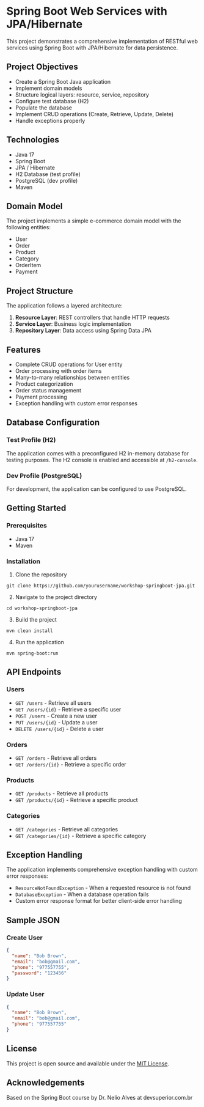 # Spring Boot Web Services with JPA/Hibernate

This project demonstrates a comprehensive implementation of RESTful web services using Spring Boot with JPA/Hibernate for data persistence.

## Project Objectives

- Create a Spring Boot Java application
- Implement domain models
- Structure logical layers: resource, service, repository
- Configure test database (H2)
- Populate the database
- Implement CRUD operations (Create, Retrieve, Update, Delete)
- Handle exceptions properly

## Technologies

- Java 17
- Spring Boot
- JPA / Hibernate
- H2 Database (test profile)
- PostgreSQL (dev profile)
- Maven

## Domain Model

The project implements a simple e-commerce domain model with the following entities:
- User
- Order
- Product
- Category
- OrderItem
- Payment

## Project Structure

The application follows a layered architecture:

1. **Resource Layer**: REST controllers that handle HTTP requests
2. **Service Layer**: Business logic implementation
3. **Repository Layer**: Data access using Spring Data JPA

## Features

- Complete CRUD operations for User entity
- Order processing with order items
- Many-to-many relationships between entities
- Product categorization
- Order status management
- Payment processing
- Exception handling with custom error responses

## Database Configuration

### Test Profile (H2)

The application comes with a preconfigured H2 in-memory database for testing purposes. The H2 console is enabled and accessible at `/h2-console`.

### Dev Profile (PostgreSQL)

For development, the application can be configured to use PostgreSQL.

## Getting Started

### Prerequisites

- Java 17
- Maven

### Installation

1. Clone the repository
```
git clone https://github.com/yourusername/workshop-springboot-jpa.git
```

2. Navigate to the project directory
```
cd workshop-springboot-jpa
```

3. Build the project
```
mvn clean install
```

4. Run the application
```
mvn spring-boot:run
```

## API Endpoints

### Users

- `GET /users` - Retrieve all users
- `GET /users/{id}` - Retrieve a specific user
- `POST /users` - Create a new user
- `PUT /users/{id}` - Update a user
- `DELETE /users/{id}` - Delete a user

### Orders

- `GET /orders` - Retrieve all orders
- `GET /orders/{id}` - Retrieve a specific order

### Products

- `GET /products` - Retrieve all products
- `GET /products/{id}` - Retrieve a specific product

### Categories

- `GET /categories` - Retrieve all categories
- `GET /categories/{id}` - Retrieve a specific category

## Exception Handling

The application implements comprehensive exception handling with custom error responses:

- `ResourceNotFoundException` - When a requested resource is not found
- `DatabaseException` - When a database operation fails
- Custom error response format for better client-side error handling

## Sample JSON

### Create User
```json
{
  "name": "Bob Brown",
  "email": "bob@gmail.com",
  "phone": "977557755",
  "password": "123456"
}
```

### Update User
```json
{
  "name": "Bob Brown",
  "email": "bob@gmail.com",
  "phone": "977557755"
}
```

## License

This project is open source and available under the [MIT License](LICENSE).

## Acknowledgements

Based on the Spring Boot course by Dr. Nelio Alves at devsuperior.com.br
